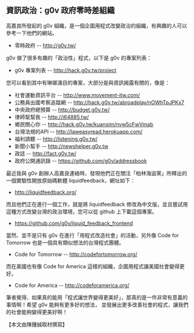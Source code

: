 ## 資訊政治：g0v 政府零時差組織

高嘉良所發起的 g0v 組織，是一個企圖用程式改變政治的組織，有興趣的人可以參考一下他們的網站。

* 零時政府 -- <http://g0v.tw/>

g0v 做了很多有趣的「政治性」程式，以下是 g0v 的專案列表：

* g0v 專案列表 -- <http://hack.g0v.tw/project>

您可以看到其中有琳瑯滿目的專案，大部分是與資訊揭露有關的，像是：

* 社會運動資訊平台 -- <http://www.movement-itw.com/>
* 公務員出國考察追蹤網 -- <http://hack.g0v.tw/abroadplay/nOWhTpJPKx7>
* 中央政府總預算 -- <http://budget.g0v.tw/>
* 律師幫幫我 -- <http://i64885.tw/>
* 鄉民關心你 -- <http://hack.g0v.tw/kuansim/nvw5cFwVmab>
* 台灣法規的API -- <http://laweasyread.herokuapp.com/>
* 福利請聽 -- <http://listening.g0v.tw/>
* 新聞小幫手 -- <http://newshelper.g0v.tw>
* 政誌 -- <http://fact.g0v.tw/>
* 政府公開通訊錄 -- <https://github.com/g0v/addressbook>

最近我與 g0v 創辦人高嘉良連絡時，發現他們正在關注「柏林海盜黨」所釋出的一個實驗性開放原始碼軟體  liquidfeedback，網址如下：

* <http://liquidfeedback.org/>

而且他們正在進行一個工作，就是將 liquidfeedback 修改為中文版，並且嘗試用這種方式改變台灣的政治環境，您可以從 github 
上下載這個專案。

* <https://github.com/g0v/liquid_feedback_frontend>

當然、並不是只有 g0v 在進行「用程式改造社會」的活動，另外像 Code for Tomorrow 也是一個具有類似想法的台灣程式團體。

* Code for Tomorrow -- <http://codefortomorrow.org/>

而在美國也有像 Code for America 這樣的組織，企圖用程式讓美國社會變得更好。

* Code for America -- <http://codeforamerica.org/> 

筆者覺得、如果真的能用「程式讓世界變得更美好」，那真的是一件非常有意義的事情啊！希望 g0v 能夠有更多好的想法，
並發展出更多改善社會的程式，讓我們的社會能夠變得更美好啊！
    
【本文由陳鍾誠取材撰寫】

